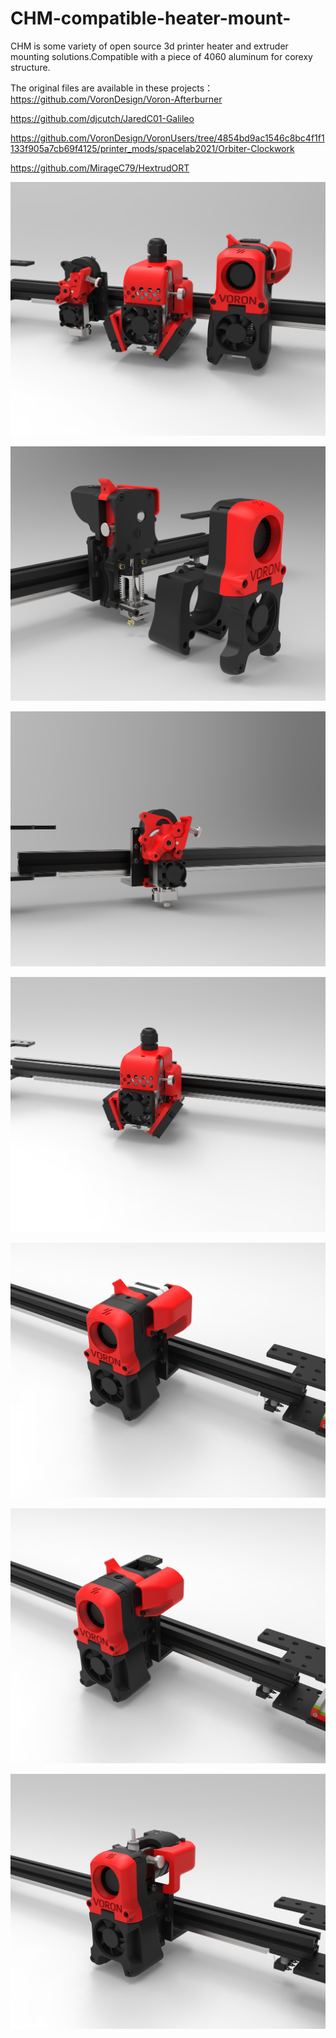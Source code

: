 # CHM-compatible-heater-mount-
CHM is some variety of open source 3d printer heater and extruder mounting solutions.Compatible with a piece of 4060 aluminum for corexy structure.

The original files are available in these projects：
https://github.com/VoronDesign/Voron-Afterburner 

https://github.com/djcutch/JaredC01-Galileo

https://github.com/VoronDesign/VoronUsers/tree/4854bd9ac1546c8bc4f1f1133f905a7cb69f4125/printer_mods/spacelab2021/Orbiter-Clockwork

https://github.com/MirageC79/HextrudORT


![alt text](https://github.com/yzyyou/CHM-compatible-heater-mount-/blob/main/preview.jpg?raw=true)

![alt text](https://github.com/yzyyou/CHM-compatible-heater-mount-/blob/main/Afterburner-Dragon.jpg?raw=true)

![alt text](https://github.com/yzyyou/CHM-compatible-heater-mount-/blob/main/HextrudORT.jpg?raw=true)

![alt text](https://github.com/yzyyou/CHM-compatible-heater-mount-/blob/main/BMG.jpg?raw=true)

![alt text](https://github.com/yzyyou/CHM-compatible-heater-mount-/blob/main/Afterburner%2Bclockwork.jpg?raw=true)

![alt text](https://github.com/yzyyou/CHM-compatible-heater-mount-/blob/main/Afterburner%2BGalileo.jpg?raw=true)

![alt text](https://github.com/yzyyou/CHM-compatible-heater-mount-/blob/main/Afterburner%2BOrbiter1.5.jpg?raw=true)



